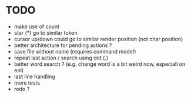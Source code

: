 # TODO

- make use of count
- star (*) go to similar token
- cursor up/down could go to similar render position (not char position)
- better architecture for pending actions ?
- save file without name (requires command mode!)
- repeat last action / search using dot (.)
- better word search ? (e.g. change word is a bit weird now, especiall on eol)
- last line handling
- more tests
- redo ?
